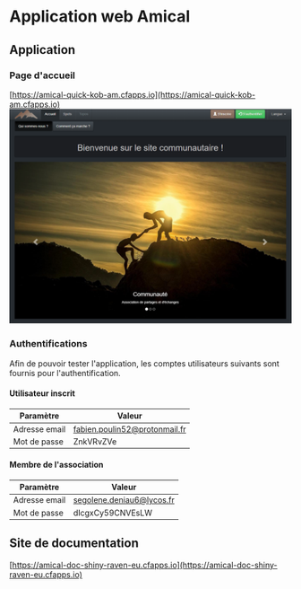 # Application web Amical

## Application

### Page d'accueil

[https://amical-quick-kob-am.cfapps.io](https://amical-quick-kob-am.cfapps.io)
![Page accueil Amical](https://github.com/GregGaoter/Amical/blob/master/doc/capture_ecran/page_accueil.png)

### Authentifications

Afin de pouvoir tester l'application, les comptes utilisateurs suivants sont fournis pour l'authentification.

#### Utilisateur inscrit

| Paramètre | Valeur |
| --- | --- |
| Adresse email | fabien.poulin52@protonmail.fr |
| Mot de passe | ZnkVRvZVe |

#### Membre de l'association

| Paramètre | Valeur |
| --- | --- |
| Adresse email | segolene.deniau6@lycos.fr |
| Mot de passe | dIcgxCy59CNVEsLW |

## Site de documentation

[https://amical-doc-shiny-raven-eu.cfapps.io](https://amical-doc-shiny-raven-eu.cfapps.io)
